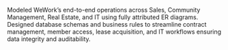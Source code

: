 Modeled WeWork’s end-to-end operations across Sales, Community Management, Real Estate, and IT
using fully attributed ER diagrams. Designed database schemas and business rules to streamline contract
management, member access, lease acquisition, and IT workflows ensuring data integrity and auditability.
